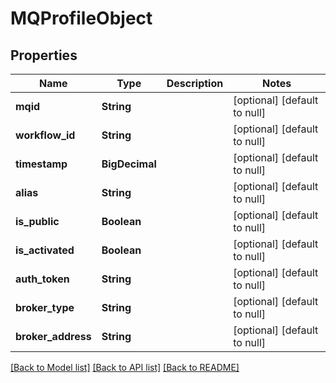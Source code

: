 # MQProfileObject
## Properties

| Name | Type | Description | Notes |
|------------ | ------------- | ------------- | -------------|
| **mqid** | **String** |  | [optional] [default to null] |
| **workflow\_id** | **String** |  | [optional] [default to null] |
| **timestamp** | **BigDecimal** |  | [optional] [default to null] |
| **alias** | **String** |  | [optional] [default to null] |
| **is\_public** | **Boolean** |  | [optional] [default to null] |
| **is\_activated** | **Boolean** |  | [optional] [default to null] |
| **auth\_token** | **String** |  | [optional] [default to null] |
| **broker\_type** | **String** |  | [optional] [default to null] |
| **broker\_address** | **String** |  | [optional] [default to null] |

[[Back to Model list]](../README.md#documentation-for-models) [[Back to API list]](../README.md#documentation-for-api-endpoints) [[Back to README]](../README.md)

